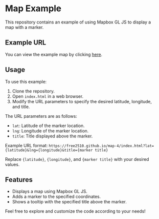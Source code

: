 # Map Example

This repository contains an example of using Mapbox GL JS to display a map with a marker.

## Example URL

You can view the example map by clicking [here](https://free2510.github.io/map-4/index.html?lat=40.7128&lng=-74.0060&title=New%20York%20City).

## Usage

To use this example:

1. Clone the repository.
2. Open `index.html` in a web browser.
3. Modify the URL parameters to specify the desired latitude, longitude, and title.

The URL parameters are as follows:

- `lat`: Latitude of the marker location.
- `lng`: Longitude of the marker location.
- `title`: Title displayed above the marker.

Example URL format: `https://free2510.github.io/map-4/index.html?lat={latitude}&lng={longitude}&title={marker title}`

Replace `{latitude}`, `{longitude}`, and `{marker title}` with your desired values.

## Features

- Displays a map using Mapbox GL JS.
- Adds a marker to the specified coordinates.
- Shows a tooltip with the specified title above the marker.

Feel free to explore and customize the code according to your needs!
